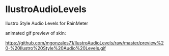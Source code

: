 # IlustroAudioLevels
Ilustro Style Audio Levels for RainMeter

animated gif preview of skin:

https://github.com/mgonzales71/IlustroAudioLevels/raw/master/preview%20-%20Ilustro%20Style%20Audio%20Levels.gif